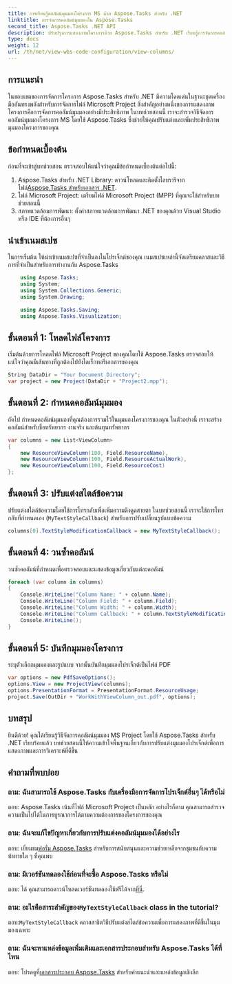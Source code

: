 ```yaml
---
title: การเรียนรู้คอลัมน์มุมมองโครงการ MS ด้วย Aspose.Tasks สำหรับ .NET
linktitle: การจัดการคอลัมน์มุมมองใน Aspose.Tasks
second_title: Aspose.Tasks .NET API
description: ปรับปรุงการแสดงภาพโครงการด้วย Aspose.Tasks สำหรับ .NET เรียนรู้การจัดการคอลัมน์มุมมอง MS Project ทีละขั้นตอน เพิ่มประสิทธิภาพและการปรับแต่ง
type: docs
weight: 12
url: /th/net/view-wbs-code-configuration/view-columns/
---
```

## การแนะนำ
ในขอบเขตของการจัดการโครงการ Aspose.Tasks สำหรับ .NET มีความโดดเด่นในฐานะชุดเครื่องมืออันทรงพลังสำหรับการจัดการไฟล์ Microsoft Project สิ่งสำคัญอย่างหนึ่งของการแสดงภาพโครงการคือการจัดการคอลัมน์มุมมองอย่างมีประสิทธิภาพ ในบทช่วยสอนนี้ เราจะสำรวจวิธีจัดการคอลัมน์มุมมองโครงการ MS โดยใช้ Aspose.Tasks ซึ่งช่วยให้คุณปรับแต่งและเพิ่มประสิทธิภาพมุมมองโครงการของคุณ
## ข้อกำหนดเบื้องต้น
ก่อนที่จะเข้าสู่บทช่วยสอน ตรวจสอบให้แน่ใจว่าคุณมีข้อกำหนดเบื้องต้นต่อไปนี้:
1.  Aspose.Tasks สำหรับ .NET Library: ดาวน์โหลดและติดตั้งไลบรารีจากไฟล์[Aspose.Tasks สำหรับเอกสาร .NET](https://reference.aspose.com/tasks/net/).
2. ไฟล์ Microsoft Project: เตรียมไฟล์ Microsoft Project (MPP) ที่คุณจะใช้สำหรับบทช่วยสอนนี้
3. สภาพแวดล้อมการพัฒนา: ตั้งค่าสภาพแวดล้อมการพัฒนา .NET ของคุณด้วย Visual Studio หรือ IDE ที่ต้องการอื่นๆ
## นำเข้าเนมสเปซ
ในการเริ่มต้น ให้นำเข้าเนมสเปซที่จำเป็นลงในโปรเจ็กต์ของคุณ เนมสเปซเหล่านี้จัดเตรียมคลาสและวิธีการที่จำเป็นสำหรับการทำงานกับ Aspose.Tasks
```csharp
    using Aspose.Tasks;
    using System;
    using System.Collections.Generic;
    using System.Drawing;
    
    using Aspose.Tasks.Saving;
    using Aspose.Tasks.Visualization;
```
## ขั้นตอนที่ 1: โหลดไฟล์โครงการ
เริ่มต้นด้วยการโหลดไฟล์ Microsoft Project ของคุณโดยใช้ Aspose.Tasks ตรวจสอบให้แน่ใจว่าคุณมีเส้นทางที่ถูกต้องไปยังไดเร็กทอรีเอกสารของคุณ
```csharp
String DataDir = "Your Document Directory";
var project = new Project(DataDir + "Project2.mpp");
```
## ขั้นตอนที่ 2: กำหนดคอลัมน์มุมมอง
ถัดไป กำหนดคอลัมน์มุมมองที่คุณต้องการรวมไว้ในมุมมองโครงการของคุณ ในตัวอย่างนี้ เราจะสร้างคอลัมน์สำหรับชื่อทรัพยากร งานจริง และต้นทุนทรัพยากร
```csharp
var columns = new List<ViewColumn>
{
    new ResourceViewColumn(100, Field.ResourceName),
    new ResourceViewColumn(100, Field.ResourceActualWork),
    new ResourceViewColumn(100, Field.ResourceCost)
};
```
## ขั้นตอนที่ 3: ปรับแต่งสไตล์ข้อความ
ปรับแต่งสไตล์ข้อความโดยใช้การโทรกลับเพื่อเพิ่มความดึงดูดสายตา ในบทช่วยสอนนี้ เราจะใช้การโทรกลับที่กำหนดเอง (`MyTextStyleCallback`) สำหรับการปรับเปลี่ยนรูปแบบข้อความ
```csharp
columns[0].TextStyleModificationCallback = new MyTextStyleCallback();
```
## ขั้นตอนที่ 4: วนซ้ำคอลัมน์
วนซ้ำคอลัมน์ที่กำหนดเพื่อตรวจสอบและแสดงข้อมูลเกี่ยวกับแต่ละคอลัมน์
```csharp
foreach (var column in columns)
{
    Console.WriteLine("Column Name: " + column.Name);
    Console.WriteLine("Column Field: " + column.Field);
    Console.WriteLine("Column Width: " + column.Width);
    Console.WriteLine("Column Callback: " + column.TextStyleModificationCallback);
    Console.WriteLine();
}
```
## ขั้นตอนที่ 5: บันทึกมุมมองโครงการ
ระบุตัวเลือกมุมมองและรูปแบบ จากนั้นบันทึกมุมมองโปรเจ็กต์เป็นไฟล์ PDF
```csharp
var options = new PdfSaveOptions();
options.View = new ProjectView(columns);
options.PresentationFormat = PresentationFormat.ResourceUsage;
project.Save(OutDir + "WorkWithViewColumn_out.pdf", options);
```
## บทสรุป
ยินดีด้วย! คุณได้เรียนรู้วิธีจัดการคอลัมน์มุมมอง MS Project โดยใช้ Aspose.Tasks สำหรับ .NET เรียบร้อยแล้ว บทช่วยสอนนี้ให้ความเข้าใจพื้นฐานเกี่ยวกับการปรับแต่งมุมมองโปรเจ็กต์เพื่อการแสดงภาพและการวิเคราะห์ที่ดีขึ้น

## คำถามที่พบบ่อย
### ถาม: ฉันสามารถใช้ Aspose.Tasks กับเครื่องมือการจัดการโปรเจ็กต์อื่นๆ ได้หรือไม่
ตอบ: Aspose.Tasks เน้นที่ไฟล์ Microsoft Project เป็นหลัก อย่างไรก็ตาม คุณสามารถสำรวจความเป็นไปได้ในการบูรณาการได้ตามความต้องการของโครงการของคุณ
### ถาม: ฉันจะแก้ไขปัญหาเกี่ยวกับการปรับแต่งคอลัมน์มุมมองได้อย่างไร
 ตอบ: เยี่ยมชม[ฟอรั่ม Aspose.Tasks](https://forum.aspose.com/c/tasks/15) สำหรับการสนับสนุนและความช่วยเหลือจากชุมชนกับความท้าทายใด ๆ ที่คุณพบ
### ถาม: มีเวอร์ชันทดลองใช้ก่อนที่จะซื้อ Aspose.Tasks หรือไม่
 ตอบ: ได้ คุณสามารถดาวน์โหลดเวอร์ชันทดลองใช้ฟรีได้จาก[ที่นี่](https://releases.aspose.com/).
###  ถาม: อะไรคือสาระสำคัญของ`MyTextStyleCallback` class in the tutorial?
 ตอบ:`MyTextStyleCallback` คลาสสาธิตวิธีปรับแต่งสไตล์ข้อความเพื่อการแสดงภาพที่ดีขึ้นในมุมมองเฉพาะ
### ถาม: ฉันจะหาแหล่งข้อมูลเพิ่มเติมและเอกสารประกอบสำหรับ Aspose.Tasks ได้ที่ไหน
 ตอบ: โปรดดูที่[เอกสารประกอบ Aspose.Tasks](https://reference.aspose.com/tasks/net/) สำหรับคำแนะนำและแหล่งข้อมูลเชิงลึก